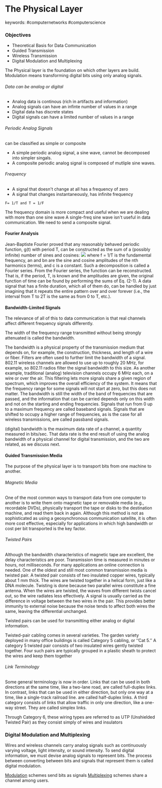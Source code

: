 # The Physical Layer
keywords: #computernetworks #computerscience 
### Objectives
- Theoretical Basis for Data Communication
- Guided Transmission
- Wireless Transmission
- Digital Modulation and Multiplexing

The Physical layer is the foundation on which other layers are build.
Modulation means transforming digital bits using only analog signals.

###### Data can be analog or digital
- Analog data is continous (rich in artifacts and information)
- Analog signals can have an infinte number of values in a range
- Digital data has discrete states
- Digital signals can have a limited number of values in a range

###### Periodic Analog Signals
can be classified as simple or composite
- A simple periodic analog signal, a sine wave, cannot be decomposed into simpler singals.
- A composite periodic analog signal is composed of mutliple sine waves.

###### Frequency
- A signal that doesn't change at all has a frequency of zero
- A signal that changes instantaneously, has infinite frequency
```
F= 1/T and T = 1/F
```

The frequency domain is more compact and useful when we are dealing with more than one sine wave
A single-freq sine wave isn't useful in data communication. We need to send a composite signal.

#### Fourier Analysis
Jean-Baptiste Fourier proved that any reasonably behaved periodic function, g(t) with period T, can be constructed as the sum of a (possibly infinite) number of sines and cosines:
![](https://cdn.discordapp.com/attachments/845561994022879264/890703901827928074/unknown.png)
where f = 1/T is the fundamental frequency, an and bn are the sine and cosine amplitudes of the nth harmonics (terms), and c is a constant. Such a decomposition is called a Fourier series. From the Fourier series, the function can be reconstructed. That is, if the period, T, is known and the amplitudes are given, the original function of time can be found by performing the sums of Eq. (2-1). 
A data signal that has a finite duration, which all of them do, can be handled by just imagining that it repeats the entire pattern over and over forever (i.e., the interval from T to 2T is the same as from 0 to T, etc.). 

#### Bandwidth-Limited Signals
The relevance of all of this to data communication is that real channels affect different frequency signals differently.

The width of the frequency range transmitted without being strongly attenuated is called the bandwidth.

The bandwidth is a physical property of the transmission medium that depends on, for example, the construction, thickness, and length of a wire or fiber. Filters are often used to further limit the bandwidth of a signal. 802.11 wireless channels are allowed to use up to roughly 20 MHz, for example, so 802.11 radios filter the signal bandwidth to this size. As another example, traditional (analog) television channels occupy 6 MHz each, on a wire or over the air. This filtering lets more signals share a given region of spectrum, which improves the overall efficiency of the system. It means that the frequency range for some signals will not start at zero, but this does not matter. The bandwidth is still the width of the band of frequencies that are passed, and the information that can be carried depends only on this width and not on the starting and ending frequencies. Signals that run from 0 up to a maximum frequency are called baseband signals. Signals that are shifted to occupy a higher range of frequencies, as is the case for all wireless transmissions, are called passband signals. 

(digital) bandwidth is the maximum data rate of a channel, a quantity measured in bits/sec. That data rate is the end result of using the analog bandwidth of a physical channel for digital transmission, and the two are related, as we discuss next.

#### Guided Transmission Media
The purpose of the physical layer is to transport bits from one machine to another.

###### Magnetic Media
One of the most common ways to transport data from one computer to another is to write them onto magnetic tape or removable media (e.g., recordable DVDs), physically transport the tape or disks to the destination machine, and read them back in again. Although this method is not as sophisticated as using a geosynchronous communication satellite, it is often more cost effective, especially for applications in which high bandwidth or cost per bit transported is the key factor.

###### Twisted Pairs
Although the bandwidth characteristics of magnetic tape are excellent, the delay characteristics are poor. Transmission time is measured in minutes or hours, not milliseconds. For many applications an online connection is needed. One of the oldest and still most common transmission media is twisted pair. A twisted pair consists of two insulated copper wires, typically about 1 mm thick. The wires are twisted together in a helical form, just like a DNA molecule. Twisting is done because two parallel wires constitute a fine antenna. When the wires are twisted, the waves from different twists cancel out, so the wire radiates less effectively. A signal is usually carried as the difference in voltage between the two wires in the pair. This provides better immunity to external noise because the noise tends to affect both wires the same, leaving the differential unchanged.

Twisted pairs can be used for transmitting either analog or digital information.

Twisted-pair cabling comes in several varieties. The garden variety deployed in many office buildings is called Category 5 cabling, or ‘‘Cat 5.’’ A category 5 twisted pair consists of two insulated wires gently twisted together. Four such pairs are typically grouped in a plastic sheath to protect the wires and keep them together

###### Link Terminology
Some general terminology is now in order. Links that can be used in both directions at the same time, like a two-lane road, are called full-duplex links. In contrast, links that can be used in either direction, but only one way at a time, like a single-track railroad line. are called half-duplex links. A third category consists of links that allow traffic in only one direction, like a one-way street. They are called simplex links.

Through Category 6, these wiring types are referred to as UTP (Unshielded Twisted Pair) as they consist simply of wires and insulators

### Digital Modulation and Multiplexing
Wires and wireless channels carry analog signals such as continuously varying voltage, light intensity, or sound intensity.
To send digital information, we must devise analog signals to represent bits.
The process between converting between bits and signals that represent them is called digital modulation.

<u>Modulation</u> schemes send bits as signals
<u>Multiplexing</u> schemes share a channel among users.